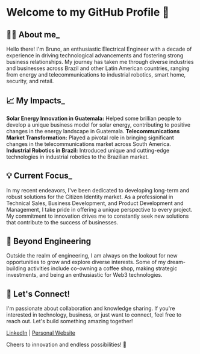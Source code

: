 # Welcome to my GitHub Profile 👋

## 👨‍💻 About me_

Hello there! I'm Bruno, an enthusiastic Electrical Engineer with a decade of experience in driving technological advancements and fostering strong business relationships. My journey has taken me through diverse industries and businesses across Brazil and other Latin American countries, ranging from energy and telecommunications to industrial robotics, smart home, security, and retail.

## :chart_with_upwards_trend: My Impacts_

**Solar Energy Innovation in Guatemala:** Helped some brillian people to develop a unique business model for solar energy, contributing to positive changes in the energy landscape in Guatemala.
**Telecommunications Market Transformation:** Played a pivotal role in bringing significant changes in the telecommunications market across South America.
**Industrial Robotics in Brazil:** Introduced unique and cutting-edge technologies in industrial robotics to the Brazilian market.

## 💡 Current Focus_

In my recent endeavors, I've been dedicated to developing long-term and robust solutions for the Citizen Identity market. As a professional in Technical Sales, Business Development, and Product Development and Management, I take pride in offering a unique perspective to every project. My commitment to innovation drives me to constantly seek new solutions that contribute to the success of businesses.

## 🎡 Beyond Engineering

Outside the realm of engineering, I am always on the lookout for new opportunities to grow and explore diverse interests. Some of my dream-building activities include co-owning a coffee shop, making strategic investments, and being an enthusiastic for Web3 technologies.

## 📱 Let's Connect!

I'm passionate about collaboration and knowledge sharing. If you're interested in technology, business, or just want to connect, feel free to reach out. Let's build something amazing together!

[LinkedIn](https://www.linkedin.com/in/brunoargenton/) | [Personal Website](www.brunoargenton.com)

Cheers to innovation and endless possibilities! 🚀

